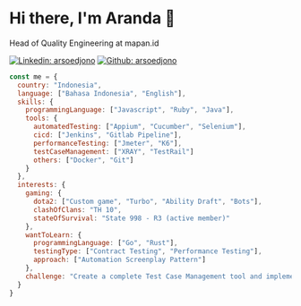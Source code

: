 # Hi there, I'm Aranda 👋

Head of Quality Engineering at mapan.id

[![Linkedin: arsoedjono](https://img.shields.io/badge/-arsoedjono-blue?style=flat-square&logo=Linkedin&logoColor=white&link=https://www.linkedin.com/in/arsoedjono/)](https://www.linkedin.com/in/arsoedjono/)
[![Github: arsoedjono](https://img.shields.io/github/followers/arsoedjono?label=follow&style=social)](https://github.com/arsoedjono)

```javascript
const me = {
  country: "Indonesia",
  language: ["Bahasa Indonesia", "English"],
  skills: {
    programmingLanguage: ["Javascript", "Ruby", "Java"],
    tools: {
      automatedTesting: ["Appium", "Cucumber", "Selenium"],
      cicd: ["Jenkins", "Gitlab Pipeline"],
      performanceTesting: ["Jmeter", "K6"],
      testCaseManagement: ["XRAY", "TestRail"]
      others: ["Docker", "Git"]
    }
  },
  interests: {
    gaming: {
      dota2: ["Custom game", "Turbo", "Ability Draft", "Bots"],
      clashOfClans: "TH 10",
      stateOfSurvival: "State 998 - R3 (active member)"
    },
    wantToLearn: {
      programmingLanguage: ["Go", "Rust"],
      testingType: ["Contract Testing", "Performance Testing"],
      approach: ["Automation Screenplay Pattern"]
    },
    challenge: "Create a complete Test Case Management tool and implement ideal testings"
  }
}
```

